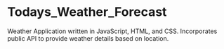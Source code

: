 # Todays_Weather_Forecast
Weather Application written in JavaScript, HTML, and CSS. Incorporates public API to provide weather details based on location. 
